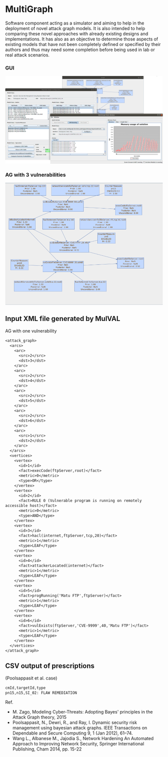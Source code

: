 # MultiGraph
Software component acting as a simulator and aiming to help in the deployment of novel attack graph models. It is also intended to help comparing these novel approaches with already existing designs and implementations. It has also as an objective to determine those aspects of existing models that have not been completely defined or specified by their authors and thus may need some completion before being used in lab or real attack scenarios.  

### GUI 
![GUI](/src/es/um/multigraph/resources/images/MultiGraphScreen2.png)

### AG with 3 vulnerabilities 
![Attack Graph](/src/es/um/multigraph/resources/images/MultiGraphScreen3.png)


## Input XML file generated by MulVAL 
AG with one vulnerability
```
<attack_graph>
  <arcs>
    <arc>
      <src>2</src>
      <dst>3</dst>
    </arc>
    <arc>
      <src>2</src>
      <dst>4</dst>
    </arc>
    <arc>
      <src>2</src>
      <dst>5</dst>
    </arc>
    <arc>
      <src>2</src>
      <dst>6</dst>
    </arc>
    <arc>
      <src>1</src>
      <dst>2</dst>
    </arc>
  </arcs>
  <vertices>
    <vertex>
      <id>1</id>
      <fact>execCode(ftpServer,root)</fact>
      <metric>0</metric>
      <type>OR</type>
    </vertex>
    <vertex>
      <id>2</id>
      <fact>RULE 0 (Vulnerable program is running on remotely accessible host)</fact>
      <metric>0</metric>
      <type>AND</type>
    </vertex>
    <vertex>
      <id>3</id>
      <fact>hacl(internet,ftpServer,tcp,20)</fact>
      <metric>1</metric>
      <type>LEAF</type>
    </vertex>
    <vertex>
      <id>4</id>
      <fact>attackerLocated(internet)</fact>
      <metric>1</metric>
      <type>LEAF</type>
    </vertex>
    <vertex>
      <id>5</id>
      <fact>progRunning('Matu FTP',ftpServer)</fact>
      <metric>1</metric>
      <type>LEAF</type>
    </vertex>
    <vertex>
      <id>6</id>
      <fact>vulExists(ftpServer,'CVE-9999',40,'Matu FTP')</fact>
      <metric>1</metric>
      <type>LEAF</type>
    </vertex>
  </vertices>
</attack_graph>
```

## CSV output of prescriptions
(Poolsappasit et al. case)
```
cmId,targetId,type
pn15,n15,SI_02: FLAW REMEDIATION
```


Ref.  
* M. Zago, Modeling Cyber-Threats: Adopting Bayes' principles in the Attack Graph theory, 2015  
* Poolsappasit, N., Dewri, R., and Ray, I. Dynamic security risk management using bayesian attack graphs. IEEE Transactions on Dependable and Secure Computing 9, 1 (Jan 2012), 61–74.  
* Wang L., Albanese M., Jajodia S., Network Hardening An Automated Approach to Improving Network Security, Springer International Publishing, Cham 2014, pp. 15-22
